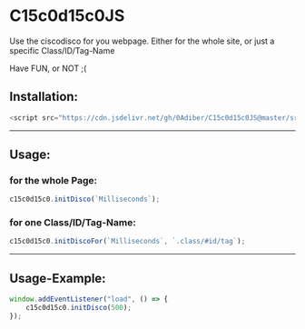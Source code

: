 # C15c0d15c0JS
Use the ciscodisco for you webpage.
Either for the whole site, or just a specific Class/ID/Tag-Name

Have FUN, or NOT ;(

## Installation:
```js
<script src="https://cdn.jsdelivr.net/gh/0Adiber/C15c0d15c0JS@master/src/c15c0d15c0.js"></script>
```

---

## Usage:

### for the whole Page:
```js
c15c0d15c0.initDisco(`Milliseconds`);
```
### for one Class/ID/Tag-Name:
```js
c15c0d15c0.initDiscoFor(`Milliseconds`, `.class/#id/tag`);
```

---

## Usage-Example:
```js
window.addEventListener("load", () => {
	c15c0d15c0.initDisco(500);
});
```

